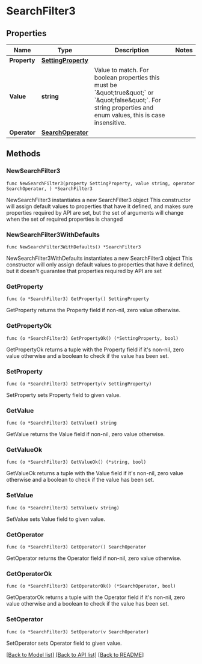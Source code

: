 # SearchFilter3

## Properties

Name | Type | Description | Notes
------------ | ------------- | ------------- | -------------
**Property** | [**SettingProperty**](SettingProperty.md) |  | 
**Value** | **string** | Value to match. For boolean properties this must be &#x60;\&quot;true\&quot;&#x60; or &#x60;\&quot;false\&quot;&#x60;. For string properties and enum values, this is case insensitive. | 
**Operator** | [**SearchOperator**](SearchOperator.md) |  | 

## Methods

### NewSearchFilter3

`func NewSearchFilter3(property SettingProperty, value string, operator SearchOperator, ) *SearchFilter3`

NewSearchFilter3 instantiates a new SearchFilter3 object
This constructor will assign default values to properties that have it defined,
and makes sure properties required by API are set, but the set of arguments
will change when the set of required properties is changed

### NewSearchFilter3WithDefaults

`func NewSearchFilter3WithDefaults() *SearchFilter3`

NewSearchFilter3WithDefaults instantiates a new SearchFilter3 object
This constructor will only assign default values to properties that have it defined,
but it doesn't guarantee that properties required by API are set

### GetProperty

`func (o *SearchFilter3) GetProperty() SettingProperty`

GetProperty returns the Property field if non-nil, zero value otherwise.

### GetPropertyOk

`func (o *SearchFilter3) GetPropertyOk() (*SettingProperty, bool)`

GetPropertyOk returns a tuple with the Property field if it's non-nil, zero value otherwise
and a boolean to check if the value has been set.

### SetProperty

`func (o *SearchFilter3) SetProperty(v SettingProperty)`

SetProperty sets Property field to given value.


### GetValue

`func (o *SearchFilter3) GetValue() string`

GetValue returns the Value field if non-nil, zero value otherwise.

### GetValueOk

`func (o *SearchFilter3) GetValueOk() (*string, bool)`

GetValueOk returns a tuple with the Value field if it's non-nil, zero value otherwise
and a boolean to check if the value has been set.

### SetValue

`func (o *SearchFilter3) SetValue(v string)`

SetValue sets Value field to given value.


### GetOperator

`func (o *SearchFilter3) GetOperator() SearchOperator`

GetOperator returns the Operator field if non-nil, zero value otherwise.

### GetOperatorOk

`func (o *SearchFilter3) GetOperatorOk() (*SearchOperator, bool)`

GetOperatorOk returns a tuple with the Operator field if it's non-nil, zero value otherwise
and a boolean to check if the value has been set.

### SetOperator

`func (o *SearchFilter3) SetOperator(v SearchOperator)`

SetOperator sets Operator field to given value.



[[Back to Model list]](../README.md#documentation-for-models) [[Back to API list]](../README.md#documentation-for-api-endpoints) [[Back to README]](../README.md)


